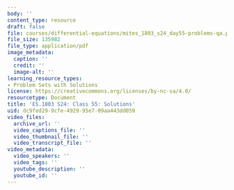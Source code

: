 ```yaml
---
body: ''
content_type: resource
draft: false
file: courses/differential-equations/mites_1803_s24_day55-problems-qa.pdf
file_size: 135982
file_type: application/pdf
image_metadata:
  caption: ''
  credit: ''
  image-alt: ''
learning_resource_types:
- Problem Sets with Solutions
license: https://creativecommons.org/licenses/by-nc-sa/4.0/
resourcetype: Document
title: 'ES.1803 S24: Class 55: Solutions'
uid: dc9fed29-9cfe-4929-95e7-09aa443dd059
video_files:
  archive_url: ''
  video_captions_file: ''
  video_thumbnail_file: ''
  video_transcript_file: ''
video_metadata:
  video_speakers: ''
  video_tags: ''
  youtube_description: ''
  youtube_id: ''
---
```

